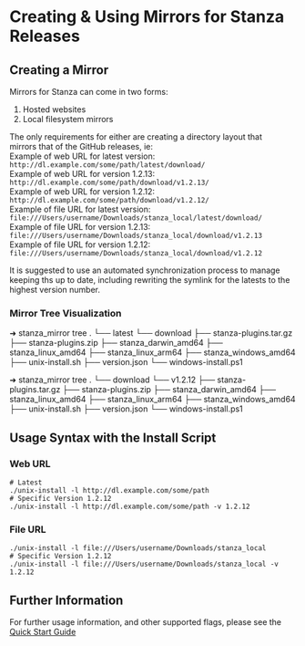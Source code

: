 # Creating & Using Mirrors for Stanza Releases

## Creating a Mirror
Mirrors for Stanza can come in two forms:  
1. Hosted websites
2. Local filesystem mirrors

The only requirements for either are creating a directory layout that  
mirrors that of the GitHub releases, ie:  
Example of web URL for latest version: `http://dl.example.com/some/path/latest/download/`  
Example of web URL for version 1.2.13: `http://dl.example.com/some/path/download/v1.2.13/`  
Example of web URL for version 1.2.12: `http://dl.example.com/some/path/download/v1.2.12/`  
Example of file URL for latest version: `file:///Users/username/Downloads/stanza_local/latest/download/`  
Example of file URL for version 1.2.13: `file:///Users/username/Downloads/stanza_local/download/v1.2.13`
Example of file URL for version 1.2.12: `file:///Users/username/Downloads/stanza_local/download/v1.2.12`  
  
It is suggested to use an automated synchronization process to manage keeping ths up to date, including rewriting the symlink for the latests to the highest version number.

### Mirror Tree Visualization
➜  stanza_mirror tree
.
└── latest
    └── download
        ├── stanza-plugins.tar.gz
        ├── stanza-plugins.zip
        ├── stanza_darwin_amd64
        ├── stanza_linux_amd64
        ├── stanza_linux_arm64
        ├── stanza_windows_amd64
        ├── unix-install.sh
        ├── version.json
        └── windows-install.ps1

➜  stanza_mirror tree
.
└── download
    └── v1.2.12
        ├── stanza-plugins.tar.gz
        ├── stanza-plugins.zip
        ├── stanza_darwin_amd64
        ├── stanza_linux_amd64
        ├── stanza_linux_arm64
        ├── stanza_windows_amd64
        ├── unix-install.sh
        ├── version.json
        └── windows-install.ps1



## Usage Syntax with the Install Script

### Web URL
```shell
# Latest
./unix-install -l http://dl.example.com/some/path
# Specific Version 1.2.12
./unix-install -l http://dl.example.com/some/path -v 1.2.12
```

### File URL
```shell
./unix-install -l file:///Users/username/Downloads/stanza_local
# Specific Version 1.2.12
./unix-install -l file:///Users/username/Downloads/stanza_local -v 1.2.12
```

## Further Information
For further usage information, and other supported flags, please see the [Quick Start Guide](README.md)
